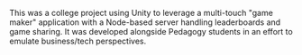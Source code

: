 This was a college project using Unity to leverage a multi-touch "game maker" application with a Node-based server handling leaderboards and game sharing.
It was developed alongside Pedagogy students in an effort to emulate business/tech perspectives.
